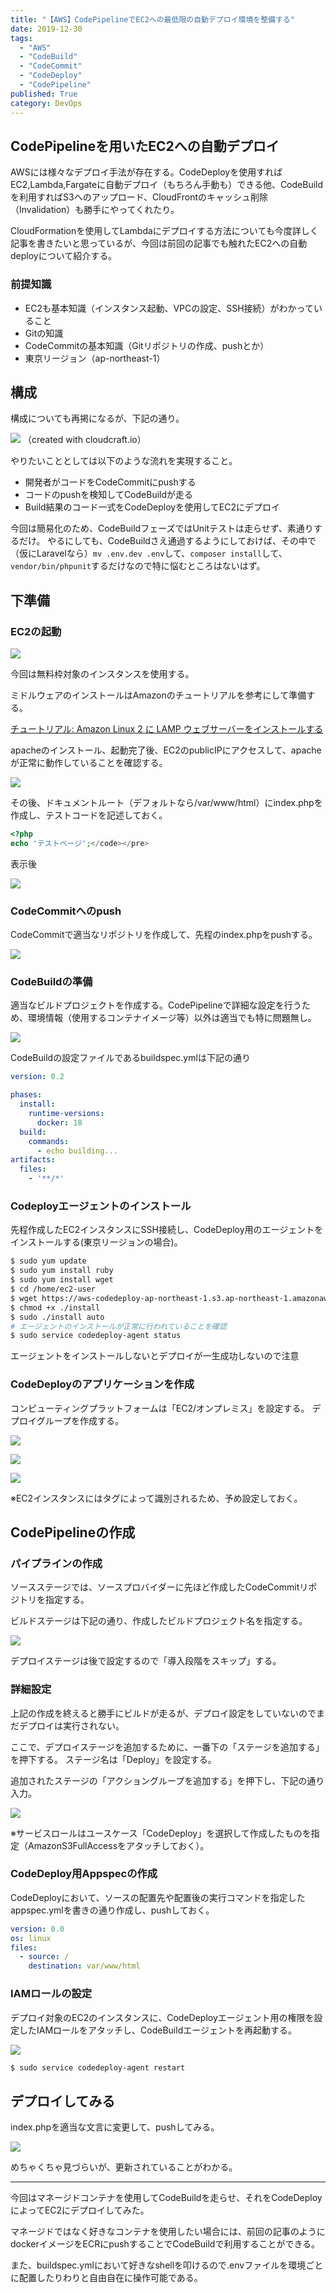 ```yaml
---
title: "【AWS】CodePipelineでEC2への最低限の自動デプロイ環境を整備する"
date: 2019-12-30
tags:
  - "AWS"
  - "CodeBuild"
  - "CodeCommit"
  - "CodeDeploy"
  - "CodePipeline"
published: True
category: DevOps
---
```

## CodePipelineを用いたEC2への自動デプロイ

AWSには様々なデプロイ手法が存在する。CodeDeployを使用すればEC2,Lambda,Fargateに自動デプロイ（もちろん手動も）できる他、CodeBuildを利用すればS3へのアップロード、CloudFrontのキャッシュ削除（Invalidation）も勝手にやってくれたり。

CloudFormationを使用してLambdaにデプロイする方法についても今度詳しく記事を書きたいと思っているが、今回は前回の記事でも触れたEC2への自動deployについて紹介する。 

<!--more-->

### 前提知識

  * EC2も基本知識（インスタンス起動、VPCの設定、SSH接続）がわかっていること
  * Gitの知識
  * CodeCommitの基本知識（Gitリポジトリの作成、pushとか）
  * 東京リージョン（ap-northeast-1）

## 構成

構成についても再掲になるが、下記の通り。

![](../../../../gridsome-theme/src/assets/images/old/wordpress/785d0628.png)
（created with cloudcraft.io）

やりたいこととしては以下のような流れを実現すること。 

  * 開発者がコードをCodeCommitにpushする
  * コードのpushを検知してCodeBuildが走る
  * Build結果のコード一式をCodeDeployを使用してEC2にデプロイ
  
今回は簡易化のため、CodeBuildフェーズではUnitテストは走らせず、素通りするだけ。 やるにしても、CodeBuildさえ通過するようにしておけば、その中で（仮にLaravelなら）`mv .env.dev .env`して、`composer install`して、`vendor/bin/phpunit`するだけなので特に悩むところはないはず。 

## 下準備

### EC2の起動

![](../../../../gridsome-theme/src/assets/images/old/wordpress/107b76b5-800x439.png)

今回は無料枠対象のインスタンスを使用する。

ミドルウェアのインストールはAmazonのチュートリアルを参考にして準備する。
  
[チュートリアル: Amazon Linux 2 に LAMP ウェブサーバーをインストールする][2]

apacheのインストール、起動完了後、EC2のpublicIPにアクセスして、apacheが正常に動作していることを確認する。

![](../../../../gridsome-theme/src/assets/images/old/wordpress/8a5354ba-800x222.png)

その後、ドキュメントルート（デフォルトなら/var/www/html）にindex.phpを作成し、テストコードを記述しておく。 

```php
<?php
echo 'テストページ';</code></pre>
```

表示後

![](../../../../gridsome-theme/src/assets/images/old/wordpress/28e30c49-800x368.png)

### CodeCommitへのpush

CodeCommitで適当なリポジトリを作成して、先程のindex.phpをpushする。

![](../../../../gridsome-theme/src/assets/images/old/wordpress/f510b625-800x226.png)

### CodeBuildの準備

適当なビルドプロジェクトを作成する。CodePipelineで詳細な設定を行うため、環境情報（使用するコンテナイメージ等）以外は適当でも特に問題無し。

![](../../../../gridsome-theme/src/assets/images/old/wordpress/433d3b85-800x408.png)

CodeBuildの設定ファイルであるbuildspec.ymlは下記の通り 

```yaml
version: 0.2

phases:
  install:
    runtime-versions:
      docker: 18
  build:
    commands:
      - echo building...
artifacts:
  files:
    - '**/*'
```

### Codeployエージェントのインストール

先程作成したEC2インスタンスにSSH接続し、CodeDeploy用のエージェントをインストールする(東京リージョンの場合)。 

```bash
$ sudo yum update
$ sudo yum install ruby
$ sudo yum install wget
$ cd /home/ec2-user
$ wget https://aws-codedeploy-ap-northeast-1.s3.ap-northeast-1.amazonaws.com/latest/install
$ chmod +x ./install
$ sudo ./install auto
# エージェントのインストールが正常に行われていることを確認
$ sudo service codedeploy-agent status
```

エージェントをインストールしないとデプロイが一生成功しないので注意 

### CodeDeployのアプリケーションを作成

コンピューティングプラットフォームは「EC2/オンプレミス」を設定する。 デプロイグループを作成する。

![](../../../../gridsome-theme/src/assets/images/old/wordpress/56104b2b-800x361.png)

![](../../../../gridsome-theme/src/assets/images/old/wordpress/1f61a6a2-800x392.png)

![](../../../../gridsome-theme/src/assets/images/old/wordpress/9b227dc9-800x312.png)

※EC2インスタンスにはタグによって識別されるため、予め設定しておく。 

## CodePipelineの作成

### パイプラインの作成

ソースステージでは、ソースプロバイダーに先ほど作成したCodeCommitリポジトリを指定する。

ビルドステージは下記の通り、作成したビルドプロジェクト名を指定する。

![](../../../../gridsome-theme/src/assets/images/old/wordpress/af4e28f8-800x353.png)

デプロイステージは後で設定するので「導入段階をスキップ」する。 

### 詳細設定

上記の作成を終えると勝手にビルドが走るが、デプロイ設定をしていないのでまだデプロイは実行されない。

ここで、デプロイステージを追加するために、一番下の「ステージを追加する」を押下する。 ステージ名は「Deploy」を設定する。

追加されたステージの「アクショングループを追加する」を押下し、下記の通り入力。

![](../../../../gridsome-theme/src/assets/images/old/wordpress/07d0acb7-800x413.png)

※サービスロールはユースケース「CodeDeploy」を選択して作成したものを指定（AmazonS3FullAccessをアタッチしておく）。 

### CodeDeploy用Appspecの作成

CodeDeployにおいて、ソースの配置先や配置後の実行コマンドを指定したappspec.ymlを書きの通り作成し、pushしておく。 

```yaml
version: 0.0
os: linux
files:
  - source: /
    destination: var/www/html
```

### IAMロールの設定

デプロイ対象のEC2のインスタンスに、CodeDeployエージェント用の権限を設定したIAMロールをアタッチし、CodeBuildエージェントを再起動する。

![](../../../../gridsome-theme/src/assets/images/old/wordpress/924e0e67-800x384.png)

```bash
$ sudo service codedeploy-agent restart
```

## デプロイしてみる

index.phpを適当な文言に変更して、pushしてみる。

![](../../../../gridsome-theme/src/assets/images/old/wordpress/4c96f2ad-800x302.png)

めちゃくちゃ見づらいが、更新されていることがわかる。 

<hr class="wp-block-separator" />

今回はマネージドコンテナを使用してCodeBuildを走らせ、それをCodeDeployによってEC2にデプロイしてみた。

マネージドではなく好きなコンテナを使用したい場合には、前回の記事のようにdockerイメージをECRにpushすることでCodeBuildで利用することができる。

また、buildspec.ymlにおいて好きなshellを叩けるので.envファイルを環境ごとに配置したりわりと自由自在に操作可能である。

 [2]: https://docs.aws.amazon.com/ja_jp/AWSEC2/latest/UserGuide/ec2-lamp-amazon-linux-2.html
